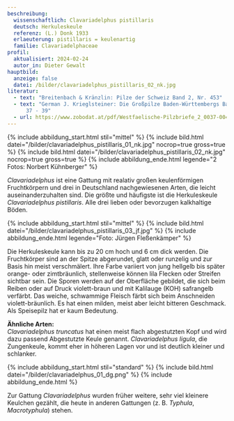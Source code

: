 ```yaml
---
beschreibung:
  wissenschaftlich: Clavariadelphus pistillaris
  deutsch: Herkuleskeule
  referenz: (L.) Donk 1933
  erlaeuterung: pistillaris = keulenartig
  familie: Clavariadelphaceae
profil:
  aktualisiert: 2024-02-24
  autor_in: Dieter Gewalt
hauptbild:
  anzeige: false
  datei: /bilder/clavariadelphus_pistillaris_02_nk.jpg
literatur:
  - text: "Breitenbach & Kränzlin: Pilze der Schweiz Band 2, Nr. 453"
  - text: "German J. Krieglsteiner: Die Großpilze Baden-Württembergs Band 2, Seite
      37 - 39"
  - url: https://www.zobodat.at/pdf/Westfaelische-Pilzbriefe_2_0037-0043.pdf
---
```

{% include abbildung_start.html stil="mittel" %}
{% include bild.html datei="/bilder/clavariadelphus_pistillaris_01_nk.jpg" nocrop=true gross=true %}
{% include bild.html datei="/bilder/clavariadelphus_pistillaris_02_nk.jpg" nocrop=true gross=true %}
{% include abbildung_ende.html legende="2 Fotos: Norbert Kühnberger" %}

*Clavariadelphus* ist eine Gattung mit realativ großen keulenförmigen Fruchtkörpern und drei in Deutschland nachgewiesenen Arten, die leicht auseinanderzuhalten sind. Die größte und häufigste ist die Herkuleskeule *Clavariadelphus pistillaris*. Alle drei lieben oder bevorzugen kalkhaltige Böden.

{% include abbildung_start.html stil="mittel" %}
{% include bild.html datei="/bilder/clavariadelphus_pistillaris_03_jf.jpg" %}
{% include abbildung_ende.html legende="Foto: Jürgen Fleßenkämper" %}

Die Herkuleskeule kann bis zu 20 cm hoch und 6 cm dick werden. Die Fruchtkörper sind an der Spitze abgerundet, glatt oder runzelig und zur Basis hin meist verschmälert. Ihre Farbe variiert von jung hellgelb bis später orange- oder zimtbräunlich, stellenweise können lila Flecken oder Streifen sichtbar sein. Die Sporen werden auf der Oberfläche gebildet, die sich beim Reiben oder auf Druck violett-braun und mit Kalilauge (KOH) safrangelb verfärbt.  Das weiche, schwammige Fleisch färbt sich beim Anschneiden violett-bräunlich. Es hat einen milden, meist aber leicht bitteren Geschmack. Als Speisepilz hat er kaum Bedeutung.

**Ähnliche Arten:**\
*Clavariadelphus truncatus* hat einen meist flach abgestutzten Kopf und wird dazu passend Abgestutzte Keule genannt. *Clavariadelphus ligula*, die Zungenkeule, kommt eher in höheren Lagen vor und ist deutlich kleiner und schlanker.

{% include abbildung_start.html stil="standard" %}
{% include bild.html datei="/bilder/clavariadelphus_01_dg.png" %}
{% include abbildung_ende.html %}

Zur Gattung *Clavariadelphus* wurden früher weitere, sehr viel kleinere Keulchen gezählt, die heute in anderen Gattungen (z. B. *Typhula*, *Macrotyphula*) stehen.